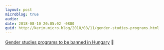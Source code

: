 ```yaml
---
layout: post
microblog: true
audio: 
date: 2018-08-10 20:05:02 -0800
guid: http://kerim.micro.blog/2018/08/11/gender-studies-programs.html
---
```

[Gender studies programs to be banned in Hungary](http://hungarianfreepress.com/2018/08/10/gender-studies-programs-to-be-banned-in-hungary/) 🤬
